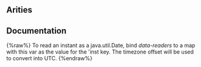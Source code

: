 ## Arities


## Documentation
{%raw%}
To read an instant as a java.util.Date, bind *data-readers* to a map with
this var as the value for the 'inst key. The timezone offset will be used
to convert into UTC.
{%endraw%}
